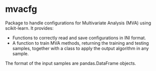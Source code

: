 mvacfg
======

Package to handle configurations for Multivariate Analysis
(MVA) using scikit-learn. It provides:

- Functions to correctly read and save configurations in INI format.
- A function to train MVA methods, returning the training and
testing samples, together with a class to apply the output
algorithm in any sample.

The format of the input samples are pandas.DataFrame objects.
